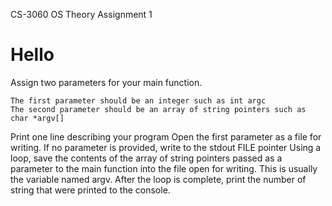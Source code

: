 CS-3060 OS Theory
Assignment 1

<h1>Hello</h1>
Assign two parameters for your main function.

    The first parameter should be an integer such as int argc
    The second parameter should be an array of string pointers such as char *argv[]


Print one line describing your program
Open the first parameter as a file for writing. If no parameter is provided, write to the stdout FILE pointer
Using a loop, save the contents of the array of string pointers passed as a parameter to the main function into the file open for writing. This is usually the variable named argv.
After the loop is complete, print the number of string that were printed to the console.
